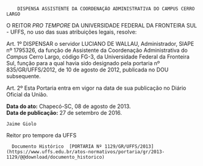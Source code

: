         DISPENSA ASSISTENTE DA COORDENAÇÃO ADMINISTRATIVA DO CAMPUS CERRO LARGO  

O REITOR *PRO TEMPORE* DA UNIVERSIDADE FEDERAL DA FRONTEIRA SUL - UFFS, no uso das suas atribuições legais, resolve:

 Art. 1º DISPENSAR o servidor LUCIANO DE WALLAU, Administrador, SIAPE nº 1795326, da função de Assistente da Coordenação Administrativa do *Campus* Cerro Largo, código FG-3, da Universidade Federal da Fronteira Sul, função para a qual havia sido designado pela portaria nº 835/GR/UFFS/2012, de 10 de agosto de 2012, publicada no DOU subsequente.

 Art. 2º Esta Portaria entra em vigor na data de sua publicação no Diário Oficial da União.

  

   **Data do ato:** Chapecó-SC, 08 de agosto de 2013.   
 **Data de publicação:**  27 de setembro de 2016. 

    Jaime Giolo    
 Reitor pro tempore da UFFS 

      Documento Histórico  [PORTARIA Nº 1129/GR/UFFS/2013](https://www.uffs.edu.br/atos-normativos/portaria/gr/2013-1129/@@download/documento_historico)     
      